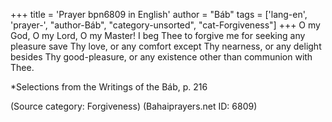 +++
title = 'Prayer bpn6809 in English'
author = "Báb"
tags = ['lang-en', 'prayer-', "author-Báb", "category-unsorted", "cat-Forgiveness"]
+++
O my God, O my Lord, O my Master! I beg Thee to forgive me for seeking any pleasure save Thy love, or any comfort except Thy nearness, or any delight besides Thy good-pleasure, or any existence other than communion with Thee.

*Selections from the Writings of the Báb, p. 216

(Source category: Forgiveness)
(Bahaiprayers.net ID: 6809)
